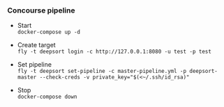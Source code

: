 ### Concourse pipeline
- Start\
  `docker-compose up -d`

- Create target\
  `fly -t deepsort login -c http://127.0.0.1:8080 -u test -p test`

- Set pipeline\
  `fly -t deepsort set-pipeline -c master-pipeline.yml -p deepsort-master --check-creds -v private_key="$(<~/.ssh/id_rsa)"`

- Stop\
  `docker-compose down`
